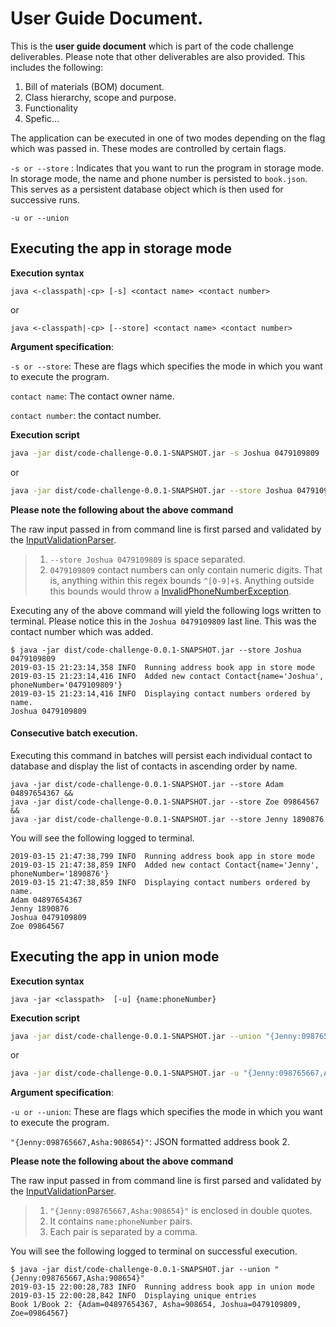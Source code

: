 User Guide Document.
==========================

This is the __user guide document__ which is part of the code challenge deliverables. Please note that other
deliverables are also provided. This includes the following:

1. Bill of materials (BOM) document.
1. Class hierarchy, scope and purpose.
1. Functionality
2. Spefic...


The application can be executed in one of two modes depending on the flag which was passed in.
These modes are controlled by certain flags.

`-s or --store` : Indicates that you want to run the program in storage mode. In storage mode, the name and phone number is
persisted to `book.json`. This serves as a persistent database object which is then used for successive runs.

`-u or --union`

Executing the app in storage mode
---------------------------------
__Execution syntax__

`java <-classpath|-cp> [-s] <contact name> <contact number>`

or

`java <-classpath|-cp> [--store] <contact name> <contact number>`

__Argument specification__:

`-s or --store`: These are flags which specifies the mode in which you want to execute the program.

`contact name`: The contact owner name.

`contact number`: the contact number.

__Execution script__
```bash
java -jar dist/code-challenge-0.0.1-SNAPSHOT.jar -s Joshua 0479109809
```

or

```bash
java -jar dist/code-challenge-0.0.1-SNAPSHOT.jar --store Joshua 0479109809
```


__Please note the following about the above command__

The raw input passed in from command line is first parsed and validated by the [InputValidationParser](src/main/java/com/codechallenge/pwc/au/components/InputValidationParser.java).
> 1. `--store Joshua 0479109809`  is space separated.
> 2. `0479109809` contact numbers can only contain numeric digits. That is, anything within this regex bounds `^[0-9]+$`. Anything outside this bounds would throw a [InvalidPhoneNumberException](src/main/java/com/codechallenge/pwc/au/exceptions/InvalidPhoneNumberException.java).



Executing any of the above command will yield the following logs written to terminal.
Please notice this in the `Joshua 0479109809` last line. This was the contact number which was added.

```
$ java -jar dist/code-challenge-0.0.1-SNAPSHOT.jar --store Joshua 0479109809
2019-03-15 21:23:14,358 INFO  Running address book app in store mode
2019-03-15 21:23:14,416 INFO  Added new contact Contact{name='Joshua', phoneNumber='0479109809'}
2019-03-15 21:23:14,416 INFO  Displaying contact numbers ordered by name.
Joshua 0479109809
```

#### Consecutive batch execution.

Executing this command in batches will persist each individual contact to database and display the list
of contacts in ascending order by name.

```
java -jar dist/code-challenge-0.0.1-SNAPSHOT.jar --store Adam 04897654367 &&
java -jar dist/code-challenge-0.0.1-SNAPSHOT.jar --store Zoe 09864567 &&
java -jar dist/code-challenge-0.0.1-SNAPSHOT.jar --store Jenny 1890876
```

You will see the following logged to terminal.
```
2019-03-15 21:47:38,799 INFO  Running address book app in store mode
2019-03-15 21:47:38,859 INFO  Added new contact Contact{name='Jenny', phoneNumber='1890876'}
2019-03-15 21:47:38,859 INFO  Displaying contact numbers ordered by name.
Adam 04897654367
Jenny 1890876
Joshua 0479109809
Zoe 09864567
```


Executing the app in union mode
-------------------------------
__Execution syntax__

`java -jar <classpath>  [-u] {name:phoneNumber}`

__Execution script__

```bash
java -jar dist/code-challenge-0.0.1-SNAPSHOT.jar --union "{Jenny:098765667,Asha:908654}"
```

or

```bash
java -jar dist/code-challenge-0.0.1-SNAPSHOT.jar -u "{Jenny:098765667,Asha:908654}"
```

__Argument specification__:

`-u or --union`: These are flags which specifies the mode in which you want to execute the program.

`"{Jenny:098765667,Asha:908654}"`: JSON formatted address book 2.

__Please note the following about the above command__

The raw input passed in from command line is first parsed and validated by the [InputValidationParser](src/main/java/com/codechallenge/pwc/au/components/InputValidationParser.java).
> 1. `"{Jenny:098765667,Asha:908654}"`  is enclosed in double quotes.
> 2. It contains `name:phoneNumber` pairs.
> 3. Each pair is separated by a comma.


You will see the following logged to terminal on successful execution.

```
$ java -jar dist/code-challenge-0.0.1-SNAPSHOT.jar --union "{Jenny:098765667,Asha:908654}"
2019-03-15 22:00:28,783 INFO  Running address book app in union mode
2019-03-15 22:00:28,842 INFO  Displaying unique entries
Book 1/Book 2: {Adam=04897654367, Asha=908654, Joshua=0479109809, Zoe=09864567}

```
